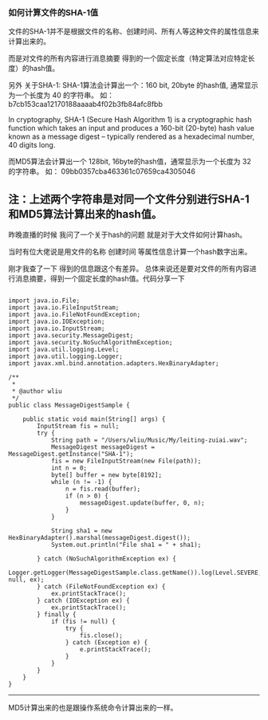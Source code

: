 ### 如何计算文件的SHA-1值


文件的SHA-1并不是根据文件的名称、创建时间、所有人等这种文件的属性信息来计算出来的。

而是对文件的所有内容进行消息摘要 得到的一个固定长度（特定算法对应特定长度）的hash值。

另外 关于SHA-1:
SHA-1算法会计算出一个：160 bit, 20byte 的hash值, 通常显示为一个长度为 40 的字符串。
如：
b7cb153caa12170188aaaab4f02b3fb84afc8fbb

In cryptography, SHA-1 (Secure Hash Algorithm 1) is a cryptographic hash function which takes an input and produces a 160-bit (20-byte) hash value known as a message digest – typically rendered as a hexadecimal number, 40 digits long.


而MD5算法会计算出一个 128bit, 16byte的hash值，通常显示为一个长度为 32 的字符串。
如：
09bb0357cba463361c07659ca4305046

注：上述两个字符串是对同一个文件分别进行SHA-1和MD5算法计算出来的hash值。
-------

昨晚直播的时候 我问了一个关于hash的问题  就是对于大文件如何计算hash。

当时有位大佬说是用文件的名称 创建时间 等属性信息计算一个hash数字出来。

刚才我查了一下 得到的信息跟这个有差异。 
总体来说还是要对文件的所有内容进行消息摘要，得到一个固定长度的hash值。代码分享一下

```

import java.io.File;
import java.io.FileInputStream;
import java.io.FileNotFoundException;
import java.io.IOException;
import java.io.InputStream;
import java.security.MessageDigest;
import java.security.NoSuchAlgorithmException;
import java.util.logging.Level;
import java.util.logging.Logger;
import javax.xml.bind.annotation.adapters.HexBinaryAdapter;

/**
 *
 * @author wliu
 */
public class MessageDigestSample {
    
    public static void main(String[] args) {
        InputStream fis = null;
        try {
            String path = "/Users/wliu/Music/My/leiting-zuiai.wav";
            MessageDigest messageDigest = MessageDigest.getInstance("SHA-1");
            fis = new FileInputStream(new File(path));
            int n = 0;
            byte[] buffer = new byte[8192];
            while (n != -1) {
                n = fis.read(buffer);
                if (n > 0) {
                    messageDigest.update(buffer, 0, n);
                }
            }
            
            String sha1 = new HexBinaryAdapter().marshal(messageDigest.digest());
            System.out.println("File sha1 = " + sha1);
            
        } catch (NoSuchAlgorithmException ex) {
            Logger.getLogger(MessageDigestSample.class.getName()).log(Level.SEVERE, null, ex);
        } catch (FileNotFoundException ex) {
            ex.printStackTrace();
        } catch (IOException ex) {
            ex.printStackTrace();
        } finally {
            if (fis != null) {
                try {
                    fis.close();
                } catch (Exception e) {
                    e.printStackTrace();
                }
            }
        }
    }
}
```


---

MD5计算出来的也是跟操作系统命令计算出来的一样。


